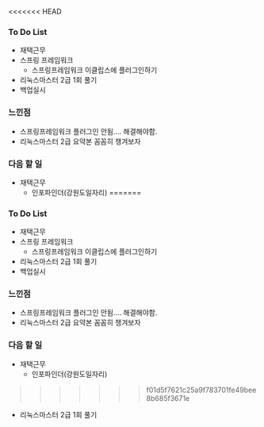 <<<<<<< HEAD
### To Do List

-  재택근무
-  스프링 프레임워크
   -  스프링프레임워크 이클립스에 플러그인하기
-  리눅스마스터 2급 1회 풀기
-  백업실시

  

### 느낀점

- 스프링프레임워크 플러그인 안됨.... 해결해야함.
- 리눅스마스터 2급 요약본 꼼꼼히 챙겨보자



### 다음 할 일

-  재택근무
   -  인포파인더(강원도일자리)
=======
### To Do List

-  재택근무
-  스프링 프레임워크
   -  스프링프레임워크 이클립스에 플러그인하기
-  리눅스마스터 2급 1회 풀기
-  백업실시

  

### 느낀점

- 스프링프레임워크 플러그인 안됨.... 해결해야함.
- 리눅스마스터 2급 요약본 꼼꼼히 챙겨보자



### 다음 할 일

-  재택근무
   -  인포파인더(강원도일자리)
>>>>>>> f01d5f7621c25a9f783701fe49bee8b685f3671e
-  리눅스마스터 2급 1회 풀기